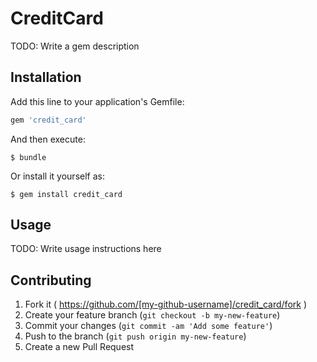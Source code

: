 # CreditCard

TODO: Write a gem description

## Installation

Add this line to your application's Gemfile:

```ruby
gem 'credit_card'
```

And then execute:

    $ bundle

Or install it yourself as:

    $ gem install credit_card

## Usage

TODO: Write usage instructions here

## Contributing

1. Fork it ( https://github.com/[my-github-username]/credit_card/fork )
2. Create your feature branch (`git checkout -b my-new-feature`)
3. Commit your changes (`git commit -am 'Add some feature'`)
4. Push to the branch (`git push origin my-new-feature`)
5. Create a new Pull Request
